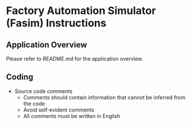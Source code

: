 # Factory Automation Simulator (Fasim) Instructions

## Application Overview

Please refer to README.md for the application overview.

## Coding

- Source code comments
  - Comments should contain information that cannot be inferred from the code
  - Avoid self-evident comments
  - All comments must be written in English
